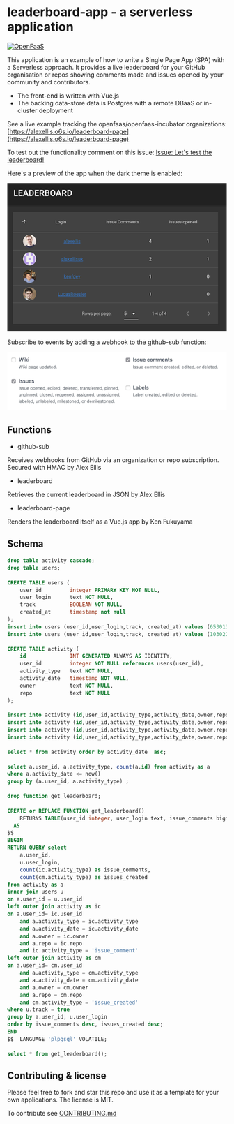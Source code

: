 # leaderboard-app - a serverless application

[![OpenFaaS](https://img.shields.io/badge/openfaas-cloud-blue.svg)](https://www.openfaas.com)

This application is an example of how to write a Single Page App (SPA) with a Serverless approach. It provides a live leaderboard for your GitHub organisation or repos showing comments made and issues opened by your community and contributors.

* The front-end is written with Vue.js
* The backing data-store data is Postgres with a remote DBaaS or in-cluster deployment

See a live example tracking the openfaas/openfaas-incubator organizations: [https://alexellis.o6s.io/leaderboard-page](https://alexellis.o6s.io/leaderboard-page)

To test out the functionality comment on this issue: [Issue: Let's test the leaderboard!](https://github.com/openfaas/org-tester/issues/18)

Here's a preview of the app when the dark theme is enabled: 

![Dark Leaderboard example](docs/leaderboard-dark.png)

Subscribe to events by adding a webhook to the github-sub function:

![Subscribe](docs/subscribe.png)

## Functions

* github-sub

Receives webhooks from GitHub via an organization or repo subscription. Secured with HMAC by Alex Ellis

* leaderboard

Retrieves the current leaderboard in JSON by Alex Ellis

* leaderboard-page

Renders the leaderboard itself as a Vue.js app by Ken Fukuyama

## Schema

```sql
drop table activity cascade;
drop table users;

CREATE TABLE users (
    user_id         integer PRIMARY KEY NOT NULL,
    user_login      text NOT NULL,
    track           BOOLEAN NOT NULL,
    created_at      timestamp not null
);
insert into users (user_id,user_login,track, created_at) values (653013,'alexellisuk',true,now());
insert into users (user_id,user_login,track, created_at) values (103022,'rgee0',true,now());

CREATE TABLE activity (
    id              INT GENERATED ALWAYS AS IDENTITY,
    user_id         integer NOT NULL references users(user_id),
    activity_type   text NOT NULL,
    activity_date   timestamp NOT NULL,
    owner           text NOT NULL,
    repo            text NOT NULL
);

insert into activity (id,user_id,activity_type,activity_date,owner,repo) values (DEFAULT,653013,'issue_created','2019-02-13 07:44:00','openfaas','org-tester');
insert into activity (id,user_id,activity_type,activity_date,owner,repo) values (DEFAULT,653013,'issue_comment','2019-02-13 07:44:05','openfaas','org-tester');
insert into activity (id,user_id,activity_type,activity_date,owner,repo) values (DEFAULT,653013,'issue_comment','2019-02-12 07:44:05','openfaas','org-tester');
insert into activity (id,user_id,activity_type,activity_date,owner,repo) values (DEFAULT,103022,'issue_comment','2019-02-12 07:44:05','openfaas','org-tester');

select * from activity order by activity_date  asc; 

select a.user_id, a.activity_type, count(a.id) from activity as a
where a.activity_date <= now()
group by (a.user_id, a.activity_type) ;

drop function get_leaderboard;

CREATE or REPLACE FUNCTION get_leaderboard()
    RETURNS TABLE(user_id integer, user_login text, issue_comments bigint, issues_created bigint)
  AS
$$
BEGIN
RETURN QUERY select
    a.user_id,
    u.user_login,
    count(ic.activity_type) as issue_comments,
    count(cm.activity_type) as issues_created
from activity as a
inner join users u
on a.user_id = u.user_id
left outer join activity as ic
on a.user_id= ic.user_id
    and a.activity_type = ic.activity_type
    and a.activity_date = ic.activity_date
    and a.owner = ic.owner
    and a.repo = ic.repo
    and ic.activity_type = 'issue_comment'
left outer join activity as cm
on a.user_id= cm.user_id
    and a.activity_type = cm.activity_type
    and a.activity_date = cm.activity_date
    and a.owner = cm.owner
    and a.repo = cm.repo
    and cm.activity_type = 'issue_created'
where u.track = true
group by a.user_id, u.user_login
order by issue_comments desc, issues_created desc;
END
$$  LANGUAGE 'plpgsql' VOLATILE;

select * from get_leaderboard();
```

## Contributing & license

Please feel free to fork and star this repo and use it as a template for your own applications. The license is MIT.

To contribute see [CONTRIBUTING.md](./CONTRIBUTING.md)
